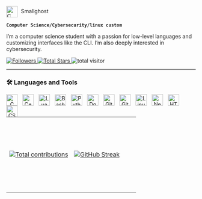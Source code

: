 <img align="center" alt="C" width="30px" style="padding-right:5px;" src="https://img.icons8.com/?size=100&id=gPvM8wM3hUhC&format=png&color=000000" /> Smallghost

**`Computer Science/Cybersecurity/linux custom`**

I’m a computer science student with a passion for low-level languages and customizing interfaces like the CLI. I’m also deeply interested in cybersecurity.

   <p align="left">
       <a href="https://github.com/smallghost42">
    <img alt="Followers" title="Follow me on GitHub" src="https://img.shields.io/github/followers/smallghost42?color=236ad3&labelColor=1155ba&style=for-the-badge&logo=github" />
</a>
     <a href="https://github.com/smallghost42?tab=repositories&sort=stargazers">
    <img alt="Total Stars" title="Total stars on GitHub" src="https://img.shields.io/github/stars/smallghost42?color=55960c&style=for-the-badge&labelColor=488207&logo=github" />
</a>
      <a>
   <img alt="total visitor" title="gihtub visitor" src="https://api.visitorbadge.io/api/VisitorHit?user=smallghost42&repo=github-visitors-badge&labelColor=%23f47373&countColor=%23f47373&style=default&labelStyle=upper">
      </a>
   </p>

---
### 🛠️ Languages and Tools
<p align="center">   
<img align="left" alt="C" width="30px" style="padding-right:10px;" src="https://cdn.jsdelivr.net/gh/devicons/devicon@latest/icons/c/c-original.svg" />
<img align="left" alt="C++" width="30px" style="padding-right:10px;" src="https://cdn.jsdelivr.net/gh/devicons/devicon@latest/icons/cplusplus/cplusplus-original.svg" />
<img align="left" alt="Lua" width="30px" style="padding-right:10px;" src="https://img.icons8.com/?size=100&id=hUJLMnqf5Rhd&format=png&color=000000" />
<img align="left" alt="Bash" width="30px" style="padding-right:10px;" src="https://img.icons8.com/?size=100&id=50ZQHdJTmPqw&format=png&color=000000" />
<img align="left" alt="Python" width="30px" style="padding-right:10px;" src="https://cdn.jsdelivr.net/gh/devicons/devicon@latest/icons/python/python-original.svg" />
<img align="left" alt="Docker" width="30px" style="padding-right:10px;" src="https://img.icons8.com/?size=100&id=zFAYIdFZlGxP&format=png&color=000000" />
<img align="left" alt="GitHub" width="30px" style="padding-right:10px;" src="https://img.icons8.com/?size=100&id=vchDgNW6VKq0&format=png&color=000000" />
<img align="left" alt="Git" width="30px" style="padding-right:10px;" src="https://cdn.jsdelivr.net/gh/devicons/devicon/icons/git/git-original.svg" />
<img align="left" alt="Linux" width="30px" style="padding-right:10px;" src="https://img.icons8.com/?size=100&id=uIXgLv5iSlLJ&format=png&color=000000" />
<img align="left" alt="Neovim" width="30px" style="padding-right:10px;" src="https://cdn.jsdelivr.net/gh/devicons/devicon@latest/icons/neovim/neovim-original.svg" />
<img align="left" alt="HTML" width="30px" style="padding-right:10px;" src="https://cdn.jsdelivr.net/gh/devicons/devicon/icons/html5/html5-plain.svg" />
<img align="left" alt="CSS" width="30px" style="padding-right:10px;" src="https://cdn.jsdelivr.net/gh/devicons/devicon/icons/css3/css3-plain.svg" />
</p>
</br>

#
<div align="center">
  <table style="width: 100%; height: 100%;">
    <tr>
      <td style="width: 50%; height: 200px;">
        <a href="https://github.com/smallghost42">
           <img alt="Total contributions" title="My total GitHub contributions" src="https://github-readme-stats-seven-chi-88.vercel.app/api?username=smallghost42&show_icons=true&count_private=true&theme=outrun&bg_color=0D1117&border_color=0D1117" />
        </a>
      </td>
      <td style="width: 50%; height: 200px;">
        <a href="https://github.com/smallghost42">
          <img src="https://streak-stats.demolab.com?user=smallghost42&theme=outrun&background=0D1117&border=0D1117&count_private=true&hide_title=true" alt="GitHub Streak">
        </a>
      </td>
    </tr>
  </table>
   <table>
      <tr>
         <td>
         <a href="https://github.com/jamesgeorge007/github-activity-readme">
  <img src="https://github-readme-activity-graph-lake-nine.vercel.app//graph?username=smallghost42&theme=react-dark&area=true&hide_title=true&hide_border=true" alt="Activity Graph">
</a>
         </td>
         <td>
      <a href="https://github.com/smallghost42/github-readme-stats">
          <img src="https://github-readme-stats-seven-chi-88.vercel.app/api/top-langs/?username=smallghost42&theme=outrun&count_private=true&layout=pie&bg_color=0D1117&border_color=0D1117&hide_title=false&text_bold=true&langs_count=12&&hide=php,Procfile,javascript" alt="Top Languages">
        </a>
   </td>
   </tr>
   </table>
</div>
